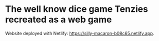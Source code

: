 # The well know dice game Tenzies recreated as a web game
Website deployed with Netlify: https://silly-macaron-b08c65.netlify.app.
